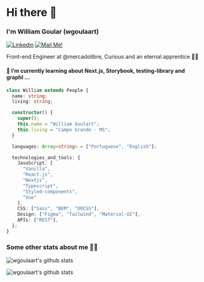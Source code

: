 # Hi there 👋 

### I'm William Goular (wgoulaart)

[![Linkedin](https://img.shields.io/badge/-Connect-blue?style=flat-square&logo=Linkedin&logoColor=white&link=https://www.linkedin.com/in/wgoulaart/)](https://bit.ly/3JKDbeE)
[![Mail Me!](https://img.shields.io/badge/-Contact%20Me!-c14438?style=flat-square&logo=Gmail&logoColor=white&link=mailto:williamgoulart1@hotmail.com)](mailto:williamgoulart1@hotmail.com)

Front-end Engineer at @mercadolibre, Curious and an eternal apprentice 🤘🏻

#### 🌱 I’m currently learning about Next.js, Storybook, testing-library and graphl ...


```typescript
class William extends People {
  name: string;
  living: string;

  constructor() {
    super();
    this.name = "William Goulart";
    this.living = "Campo Grande - MS";
  }

  languages: Array<string> = ["Portuguese", "English"];

  technologies_and_tools: {
    JavaScript: [
      "Vanilla",
      "React.js",
      "Nextjs",
      "Typescript",
      "Styled-components",
      "Vue"
    ],
    CSS: ["Sass", "BEM", "OOCSS"],
    Design: ["Figma", "Tailwind", "Material-UI"],
    APIs: ["REST"],
  };
}

```

### Some other stats about me 🤘🏻

![wgoulaart's github stats](https://github-readme-stats.vercel.app/api/top-langs/?username=wgoulaart&layout=compact&card_width=445)

![wgoulaart's github stats](https://github-readme-stats.vercel.app/api?username=wgoulaart&show_icons=true&count_private=true&hide=contribs) 
